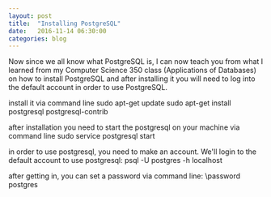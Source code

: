 ```yaml
---
layout: post
title:  "Installing PostgreSQL"
date:   2016-11-14 06:30:00
categories: blog
---
```

Now since we all know what PostgreSQL is, I can now teach you from what I learned from 
my Computer Science 350 class (Applications of Databases) on how to install PostgreSQL
and after installing it you will need to log into the default account in order to use 
PostgreSQL.

install it via command line
sudo apt-get update
sudo apt-get install postgresql postgresql-contrib 

after installation you need to start the postgresql on your machine via command line
sudo service postgresql start

in order to use postgresql, you need to make an account. We'll login to the default account to use postgresql:
psql -U postgres -h localhost

after getting in, you can set a password via command line:
\password postgres